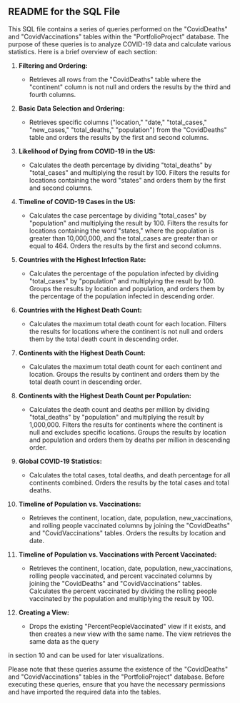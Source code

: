 ## README for the SQL File

This SQL file contains a series of queries performed on the "CovidDeaths" and "CovidVaccinations" tables within the "PortfolioProject" database. The purpose of these queries is to analyze COVID-19 data and calculate various statistics. Here is a brief overview of each section:

1. **Filtering and Ordering:**
   - Retrieves all rows from the "CovidDeaths" table where the "continent" column is not null and orders the results by the third and fourth columns.

2. **Basic Data Selection and Ordering:**
   - Retrieves specific columns ("location," "date," "total_cases," "new_cases," "total_deaths," "population") from the "CovidDeaths" table and orders the results by the first and second columns.

3. **Likelihood of Dying from COVID-19 in the US:**
   - Calculates the death percentage by dividing "total_deaths" by "total_cases" and multiplying the result by 100. Filters the results for locations containing the word "states" and orders them by the first and second columns.

4. **Timeline of COVID-19 Cases in the US:**
   - Calculates the case percentage by dividing "total_cases" by "population" and multiplying the result by 100. Filters the results for locations containing the word "states," where the population is greater than 10,000,000, and the total_cases are greater than or equal to 464. Orders the results by the first and second columns.

5. **Countries with the Highest Infection Rate:**
   - Calculates the percentage of the population infected by dividing "total_cases" by "population" and multiplying the result by 100. Groups the results by location and population, and orders them by the percentage of the population infected in descending order.

6. **Countries with the Highest Death Count:**
   - Calculates the maximum total death count for each location. Filters the results for locations where the continent is not null and orders them by the total death count in descending order.

7. **Continents with the Highest Death Count:**
   - Calculates the maximum total death count for each continent and location. Groups the results by continent and orders them by the total death count in descending order.

8. **Continents with the Highest Death Count per Population:**
   - Calculates the death count and deaths per million by dividing "total_deaths" by "population" and multiplying the result by 1,000,000. Filters the results for continents where the continent is null and excludes specific locations. Groups the results by location and population and orders them by deaths per million in descending order.

9. **Global COVID-19 Statistics:**
   - Calculates the total cases, total deaths, and death percentage for all continents combined. Orders the results by the total cases and total deaths.

10. **Timeline of Population vs. Vaccinations:**
    - Retrieves the continent, location, date, population, new_vaccinations, and rolling people vaccinated columns by joining the "CovidDeaths" and "CovidVaccinations" tables. Orders the results by location and date.

11. **Timeline of Population vs. Vaccinations with Percent Vaccinated:**
    - Retrieves the continent, location, date, population, new_vaccinations, rolling people vaccinated, and percent vaccinated columns by joining the "CovidDeaths" and "CovidVaccinations" tables. Calculates the percent vaccinated by dividing the rolling people vaccinated by the population and multiplying the result by 100.

12. **Creating a View:**
    - Drops the existing "PercentPeopleVaccinated" view if it exists, and then creates a new view with the same name. The view retrieves the same data as the query

 in section 10 and can be used for later visualizations.

Please note that these queries assume the existence of the "CovidDeaths" and "CovidVaccinations" tables in the "PortfolioProject" database. Before executing these queries, ensure that you have the necessary permissions and have imported the required data into the tables.
